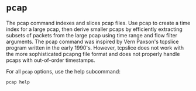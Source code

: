 # `pcap`

The pcap command indexes and slices pcap files.  Use pcap to create a time index for a large pcap, then derive
smaller pcaps by efficiently extracting subsets of packets from the large pcap using time range and flow filter
arguments.  The pcap command was inspired by Vern Paxson's tcpslice program written in the early 1990's.  However,
tcpslice does not work with the more sophisticated pcapng file format and does not properly handle pcaps with
out-of-order timestamps.

For all `pcap` options, use the help subcommand:

```
pcap help
```
